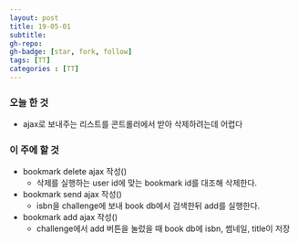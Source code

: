 ```yaml
---
layout: post
title: 19-05-01
subtitle: 
gh-repo: 
gh-badge: [star, fork, follow]
tags: [TT]
categories : [TT]
---
```


### 오늘 한 것 
- ajax로 보내주는 리스트를 콘트롤러에서 받아 삭제하려는데 어렵다

### 이 주에 할 것

- bookmark delete ajax 작성()
    - 삭제를 실행하는 user id에 맞는 bookmark id를 대조해 삭제한다.
- bookmark send ajax 작성()
    - isbn을 challenge에 보내 book db에서 검색한뒤 add를 실행한다.
- bookmark add ajax 작성()
    - challenge에서 add 버튼을 눌렀을 때 book db에 isbn, 썸네일, title이 저장

